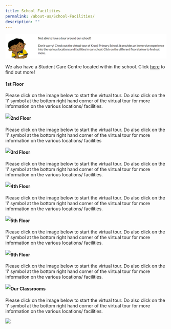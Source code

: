 ```yaml
---
title: School Facilities
permalink: /about-us/School-Facilities/
description: ""
---
```

<img style="width:100%;height:50%" src="/images/About%20Us/School%20Facilities/deco1.png">

We also have a Student Care Centre located within the school. Click [here](https://kranjipri-moe-edu-sg-admin.cwp.sg/life-at-kranji/virtual-open-house/virtual-school-tour/student-care-centre) to find out more!


#### **1st Floor**


Please click on the image below to start the virtual tour. Do also click on the 'i' symbol at the bottom right hand corner of the virtual tour for more information on the various locations/ facilities.
<div>


<div style="float: left">

<a href="https://momento360.com/e/uc/a5de844d2406431ab49027e2f8f4d629?utm_campaign=embed&utm_source=other&size=medium">

<img src="/images/red%20cross%20logo.png">

</a>

</div>

<div>

</div>

</div>


#### **2nd Floor**


  
Please click on the image below to start the virtual tour. Do also click on the 'i' symbol at the bottom right hand corner of the virtual tour for more information on the various locations/ facilities
<div>


<div style="float: left">

<a href="https://momento360.com/e/uc/9d1e6264e2b44d1badaa1218c7e6b9f7?utm_campaign=embed&utm_source=other&size=medium">

<img src="/images/red%20cross%20logo.png">

</a>

</div>

<div>

</div>

</div>

#### **3rd Floor**


Please click on the image below to start the virtual tour. Do also click on the 'i' symbol at the bottom right hand corner of the virtual tour for more information on the various locations/ facilities.
<div>


<div style="float: left">

<a href="https://momento360.com/e/uc/3dbdbe8658a641fbb8237a69d034014d?utm_campaign=embed&utm_source=other&size=medium">

<img src="/images/red%20cross%20logo.png">

</a>

</div>

<div>

</div>

</div>

#### **4th Floor**

Please click on the image below to start the virtual tour. Do also click on the 'i' symbol at the bottom right hand corner of the virtual tour for more information on the various locations/ facilities.
<div>


<div style="float: left">

<a href="[https://www-broadricksec-moe-edu-sg-admin.cwp.sg/cca/uniformed-groups/red-cross](https://www-broadricksec-moe-edu-sg-admin.cwp.sg/cca/uniformed-groups/red-cross)">

<img src="/images/red%20cross%20logo.png">

</a>

</div>

<div>

</div>

</div>

#### **5th Floor**

Please click on the image below to start the virtual tour. Do also click on the 'i' symbol at the bottom right hand corner of the virtual tour for more information on the various locations/ facilities.
<div>


<div style="float: left">

<a href="[https://www-broadricksec-moe-edu-sg-admin.cwp.sg/cca/uniformed-groups/red-cross](https://www-broadricksec-moe-edu-sg-admin.cwp.sg/cca/uniformed-groups/red-cross)">

<img src="/images/red%20cross%20logo.png">

</a>

</div>

<div>

</div>

</div>

#### **6th Floor**

Please click on the image below to start the virtual tour. Do also click on the 'i' symbol at the bottom right hand corner of the virtual tour for more information on the various locations/ facilities.
<div>


<div style="float: left">

<a href="[https://www-broadricksec-moe-edu-sg-admin.cwp.sg/cca/uniformed-groups/red-cross](https://www-broadricksec-moe-edu-sg-admin.cwp.sg/cca/uniformed-groups/red-cross)">

<img src="/images/red%20cross%20logo.png">

</a>

</div>

<div>

</div>

</div>

#### **Our Classrooms**


Please click on the image below to start the virtual tour. Do also click on the 'i' symbol at the bottom right hand corner of the virtual tour for more information on the various locations/ facilities.
<div>


<div style="float: left">

<a href="[https://www-broadricksec-moe-edu-sg-admin.cwp.sg/cca/uniformed-groups/red-cross](https://www-broadricksec-moe-edu-sg-admin.cwp.sg/cca/uniformed-groups/red-cross)">

<img src="/images/red%20cross%20logo.png">

</a>

</div>

<div>

</div>

</div>